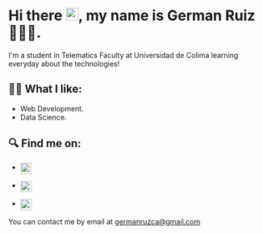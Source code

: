 # Hi there <img src="https://media.giphy.com/media/hvRJCLFzcasrR4ia7z/giphy.gif" width="25px">, my name is German Ruiz 🧑🏻‍💻.

I'm a student in Telematics Faculty at Universidad de Colima learning everyday about the technologies!

## ✍🏼 What I like:
- Web Development.
- Data Science.
## 🔍 Find me on: 
- <a href="https://www.instagram.com/germanruzca/" target="_blank">
  <img align="center" alt="instagram" width="22px" height="22px" src="https://image.flaticon.com/icons/png/512/2111/2111463.png"/>
</a>

- <a href="https://www.linkedin.com/in/germanruzca/" target="_blank">
  <img align="center" alt="linkedin" width="22px" height="22px" src="https://image.flaticon.com/icons/png/512/174/174857.png"/>
</a>

- <a href="https://twitter.com/germanruzca" target="_blank">
  <img align="center" alt="twitter" width="22px" height="22px" src="https://image.flaticon.com/icons/png/512/1409/1409937.png"/>
</a>

You can contact me by email at germanruzca@gmail.com
